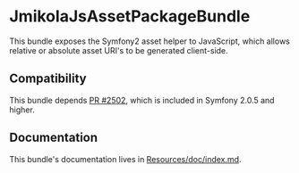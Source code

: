 # JmikolaJsAssetPackageBundle

This bundle exposes the Symfony2 asset helper to JavaScript, which allows
relative or absolute asset URI's to be generated client-side.

## Compatibility

This bundle depends [PR #2502][], which is included in Symfony 2.0.5 and higher.

## Documentation

This bundle's documentation lives in [Resources/doc/index.md][].

  [PR #2502]: https://github.com/symfony/symfony/pull/2502
  [Resources/doc/index.md]: https://github.com/jmikola/JmikolaJsAssetPackageBundle/blob/master/Resources/doc/index.md